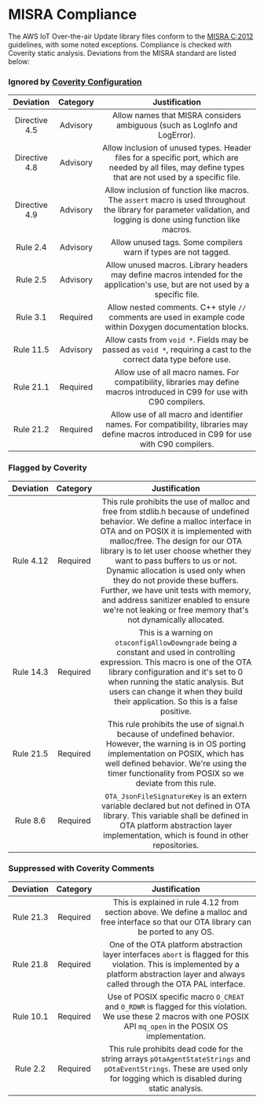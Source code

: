 # MISRA Compliance

The AWS IoT Over-the-air Update library files conform to the [MISRA C:2012](https://www.misra.org.uk)
guidelines, with some noted exceptions. Compliance is checked with Coverity static analysis.
Deviations from the MISRA standard are listed below:

### Ignored by [Coverity Configuration](tools/coverity/misra.config)
| Deviation | Category | Justification |
| :-: | :-: | :-: |
| Directive 4.5 | Advisory | Allow names that MISRA considers ambiguous (such as LogInfo and LogError). |
| Directive 4.8 | Advisory | Allow inclusion of unused types. Header files for a specific port, which are needed by all files, may define types that are not used by a specific file. |
| Directive 4.9 | Advisory | Allow inclusion of function like macros. The `assert` macro is used throughout the library for parameter validation, and logging is done using function like macros. |
| Rule 2.4 | Advisory | Allow unused tags. Some compilers warn if types are not tagged. |
| Rule 2.5 | Advisory | Allow unused macros. Library headers may define macros intended for the application's use, but are not used by a specific file. |
| Rule 3.1 | Required | Allow nested comments. C++ style `//` comments are used in example code within Doxygen documentation blocks. |
| Rule 11.5 | Advisory | Allow casts from `void *`. Fields may be passed as `void *`, requiring a cast to the correct data type before use. |
| Rule 21.1 | Required | Allow use of all macro names. For compatibility, libraries may define macros introduced in C99 for use with C90 compilers. |
| Rule 21.2 | Required | Allow use of all macro and identifier names. For compatibility, libraries may define macros introduced in C99 for use with C90 compilers. |

### Flagged by Coverity
| Deviation | Category | Justification |
| :-: | :-: | :-: |
| Rule 4.12 | Required | This rule prohibits the use of malloc and free from stdlib.h because of undefined behavior. We define a malloc interface in OTA and on POSIX it is implemented with malloc/free. The design for our OTA library is to let user choose whether they want to pass buffers to us or not. Dynamic allocation is used only when they do not provide these buffers. Further, we have unit tests with memory, and address sanitizer enabled to ensure we're not leaking or free memory that's not dynamically allocated. |
| Rule 14.3 | Required | This is a warning on `otaconfigAllowDowngrade` being a constant and used in controlling expression. This macro is one of the OTA library configuration and it's set to 0 when running the static analysis. But users can change it when they build their application. So this is a false positive. |
| Rule 21.5 | Required | This rule prohibits the use of signal.h because of undefined behavior. However, the warning is in OS porting implementation on POSIX, which has well defined behavior. We're using the timer functionality from POSIX so we deviate from this rule. |
| Rule 8.6  | Required | `OTA_JsonFileSignatureKey` is an extern variable declared but not defined in OTA library. This variable shall be defined in OTA platform abstraction layer implementation, which is found in other repositories. |

### Suppressed with Coverity Comments
| Deviation | Category | Justification |
| :-: | :-: | :-: |
| Rule 21.3 | Required | This is explained in rule 4.12 from section above. We define a malloc and free interface so that our OTA library can be ported to any OS. |
| Rule 21.8 | Required | One of the OTA platform abstraction layer interfaces `abort` is flagged for this violation. This is implemented by a platform abstraction layer and always called through the OTA PAL interface. |
| Rule 10.1 | Required | Use of POSIX specific macro `O_CREAT` and `O_RDWR` is flagged for this violation. We use these 2 macros with one POSIX API `mq_open` in the POSIX OS implementation. |
| Rule 2.2 | Required | This rule prohibits dead code for the string arrays `pOtaAgentStateStrings` and `pOtaEventStrings`. These are used only for logging which is disabled during static analysis. |